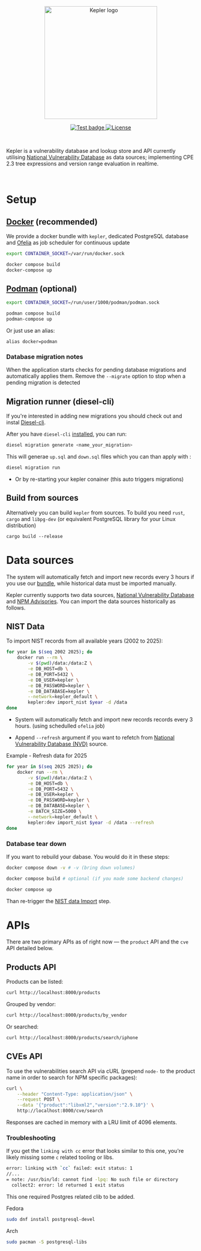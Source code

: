 <div align="center">
    <img width="300" src="res/kepler-logo.png" alt="Kepler logo">
 
  <p>
    <a href="https://github.com/Exein-io/kepler/actions/workflows/test.yaml">
      <img src="https://github.com/Exein-io/kepler/actions/workflows/test.yaml/badge.svg?branch=main" alt="Test badge">
    </a>
    <a href="https://opensource.org/licenses/Apache-2.0">
      <img src="https://img.shields.io/badge/License-Apache_2.0-blue.svg" alt="License">
    </a>
  </p>
</div>

<br/>

Kepler is a vulnerability database and lookup store and API currently utilising [National Vulnerability Database](https://nvd.nist.gov/) as data sources; implementing CPE 2.3 tree expressions and version range evaluation in realtime.

<br/>

# Setup

## [Docker](https://docs.docker.com/engine/install/) (recommended)

We provide a docker bundle with `kepler`, dedicated PostgreSQL database and [Ofelia](https://github.com/mcuadros/ofelia) as job scheduler for continuous update

```bash
export CONTAINER_SOCKET=/var/run/docker.sock
```

```bash
docker compose build
docker-compose up
```

## [Podman](https://podman.io/docs/installation) (optional)

```bash
export CONTAINER_SOCKET=/run/user/1000/podman/podman.sock
```

```bash
podman compose build
podman-compose up
```

Or just use an alias:

```
alias docker=podman
```

### Database migration notes
When the application starts checks for pending database migrations and automatically applies them. Remove the `--migrate` option to stop when a pending migration is detected

## Migration runner (diesel-cli)

If you're interested in adding new migrations you should check out and instal [Diesel-cli](https://diesel.rs/guides/getting-started).

After you have `diesel-cli` [installed](https://diesel.rs/guides/getting-started#installing-diesel-cli), you can run:

```bash
diesel migration generate <name_your_migration>
```

This will generae `up.sql` and `down.sql` files which you can than apply with :

```bash
diesel migration run
```

- Or by re-starting your kepler conainer (this auto triggers migrations)


## Build from sources

Alternatively you can build `kepler` from sources. To build you need `rust`, `cargo` and `libpg-dev` (or equivalent PostgreSQL library for your Linux distribution)

```
cargo build --release
```

# Data sources

The system will automatically fetch and import new records every 3 hours if you use our [bundle](#docker-recommended), while historical data must be imported manually.

Kepler currently supports two data sources, [National Vulnerability Database](https://nvd.nist.gov/) and [NPM Advisories](https://npmjs.org/). You can import the data sources historically as follows.

## NIST Data

To import NIST records from all available years (2002 to 2025):

```bash
for year in $(seq 2002 2025); do 
    docker run --rm \
        -v $(pwd)/data:/data:Z \
        -e DB_HOST=db \
        -e DB_PORT=5432 \
        -e DB_USER=kepler \
        -e DB_PASSWORD=kepler \
        -e DB_DATABASE=kepler \
        --network=kepler_default \
        kepler:dev import_nist $year -d /data
done
```

- System will automatically fetch and import new records records every 3 hours. (using schedulled `ofelia` job)

- Append `--refresh` argument if you want to refetch from [National Vulnerability Database (NVD)](https://nvd.nist.gov/) source.

Example - Refresh data for 2025

```bash
for year in $(seq 2025 2025); do 
    docker run --rm \
        -v $(pwd)/data:/data:Z \
        -e DB_HOST=db \
        -e DB_PORT=5432 \
        -e DB_USER=kepler \
        -e DB_PASSWORD=kepler \
        -e DB_DATABASE=kepler \
        -e BATCH_SIZE=5000 \
        --network=kepler_default \
        kepler:dev import_nist $year -d /data --refresh
done
```

### Database tear down

If you want to rebuild your dabase. You would do it in these steps:

```bash
docker compose down -v # -v (bring down volumes)
```

```bash
docker compose build # optional (if you made some backend changes)
```

```bash 
docker compose up
```

Than re-trigger the [NIST data Import](#nist-data) step.

# APIs

There are two primary APIs as of right now — the `product` API and the `cve` API detailed below.

## Products API

Products can be listed:

```bash
curl http://localhost:8000/products
```

Grouped by vendor:

```bash
curl http://localhost:8000/products/by_vendor
```

Or searched:

```bash
curl http://localhost:8000/products/search/iphone
```

## CVEs API

To use the vulnerabilities search API via cURL (prepend `node-` to the product name in order to search for NPM specific packages):

```bash
curl \
    --header "Content-Type: application/json" \
    --request POST \
    --data '{"product":"libxml2","version":"2.9.10"}' \
    http://localhost:8000/cve/search
```

Responses are cached in memory with a LRU limit of 4096 elements.

### Troubleshooting

If you get the `linking with cc` error that looks similar to this one, you're likely missing some `c` related tooling or libs.

```bash
error: linking with `cc` failed: exit status: 1
//...
= note: /usr/bin/ld: cannot find -lpq: No such file or directory
  collect2: error: ld returned 1 exit status
```

This one required Postgres related clib to be added.

Fedora
```bash
sudo dnf install postgresql-devel
```

Arch
```bash
sudo pacman -S postgresql-libs
```
